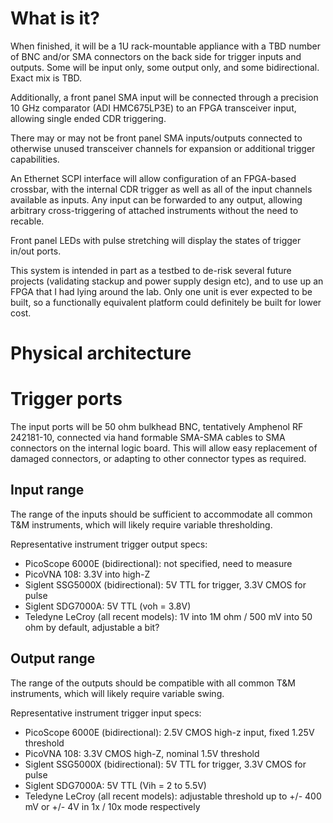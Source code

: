 # What is it?

When finished, it will be a 1U rack-mountable appliance with a TBD number of BNC and/or SMA connectors on the back side for trigger inputs and outputs. Some will be input only, some output only, and some bidirectional. Exact mix is TBD.

Additionally, a front panel SMA input will be connected through a precision 10 GHz comparator (ADI HMC675LP3E) to an FPGA transceiver input, allowing single ended CDR triggering.

There may or may not be front panel SMA inputs/outputs connected to otherwise unused transceiver channels for expansion or additional trigger capabilities.

An Ethernet SCPI interface will allow configuration of an FPGA-based crossbar, with the internal CDR trigger as well as all of the input channels available as inputs. Any input can be forwarded to any output, allowing arbitrary cross-triggering of attached instruments without the need to recable.

Front panel LEDs with pulse stretching will display the states of trigger in/out ports.

This system is intended in part as a testbed to de-risk several future projects (validating stackup and power supply design etc), and to use up an FPGA that I had lying around the lab. Only one unit is ever expected to be built, so a functionally equivalent platform could definitely be built for lower cost.

# Physical architecture

# Trigger ports

The input ports will be 50 ohm bulkhead BNC, tentatively Amphenol RF 242181-10, connected via hand formable SMA-SMA cables to SMA connectors on the internal logic board. This will allow easy replacement of damaged connectors, or adapting to other connector types as required.

## Input range

The range of the inputs should be sufficient to accommodate all common T&M instruments, which will likely require variable thresholding.

Representative instrument trigger output specs:

* PicoScope 6000E (bidirectional): not specified, need to measure
* PicoVNA 108: 3.3V into high-Z
* Siglent SSG5000X (bidirectional): 5V TTL for trigger, 3.3V CMOS for pulse
* Siglent SDG7000A: 5V TTL (voh = 3.8V)
* Teledyne LeCroy (all recent models): 1V into 1M ohm / 500 mV into 50 ohm by default, adjustable a bit?

## Output range

The range of the outputs should be compatible with all common T&M instruments, which will likely require variable swing.

Representative instrument trigger input specs:

* PicoScope 6000E (bidirectional): 2.5V CMOS high-z input, fixed 1.25V threshold
* PicoVNA 108: 3.3V CMOS high-Z, nominal 1.5V threshold
* Siglent SSG5000X (bidirectional): 5V TTL for trigger, 3.3V CMOS for pulse
* Siglent SDG7000A: 5V TTL (Vih = 2 to 5.5V)
* Teledyne LeCroy (all recent models): adjustable threshold up to +/- 400 mV or +/- 4V in 1x / 10x mode respectively
